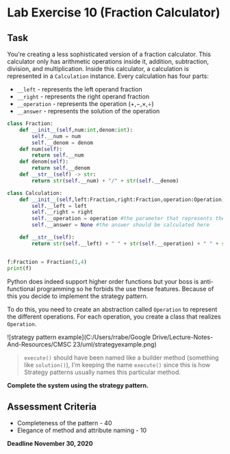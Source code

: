 # Lab Exercise 10 (Fraction Calculator)

## Task

You're creating a less sophisticated version of a fraction calculator. This calculator only has arithmetic operations inside it, addition, subtraction, division, and multiplication. Inside this calculator, a calculation is represented in a `Calculation` instance. Every calculation has four parts:

- `__left` - represents the left operand fraction
- `__right` - represents the right operand fraction
- `__operation` - represents the operation ($+$,$-$,$\times$,$\div$)
- `__answer` - represents the solution of the operation

```python
class Fraction:
    def __init__(self,num:int,denom:int):
        self.__num = num
        self.__denom = denom
    def num(self):
        return self.__num
    def denom(self):
        return self.__denom
    def __str__(self) -> str:
        return str(self.__num) + "/" + str(self.__denom)

class Calculation:
    def __init__(self,left:Fraction,right:Fraction,operation:Operation): #will cause an error when ran since Operation does not exist yet
        self.__left = left
        self.__right = right
        self.__operation = operation #the parameter that represents the operation
        self.__answer = None #the answer should be calculated here

    def __str__(self):
        return str(self.__left) + " " + str(self.__operation) + " " + str(self.__right) + " = " + str(self.__answer)


f:Fraction = Fraction(1,4)
print(f)
```

Python does indeed support higher order functions but your boss is anti-functional programming so he forbids the use these features. Because of this you decide to implement the strategy pattern.

To do this, you need to create an abstraction called `Operation` to represent the different operations. For each operation, you create a class that realizes `Operation`. 

![strategy pattern example](C:/Users/rrabe/Google Drive/Lecture-Notes-And-Resources/CMSC 23/uml/strategyexample.png)

> `execute()` should have been named like a builder method (something like `solution()`), I'm keeping the name `execute()` since this is how Strategy patterns usually names this particular method.

**Complete the system using the strategy pattern.**

## Assessment Criteria

- Completeness of the pattern - 40
- Elegance of method and attribute naming - 10

**Deadline November 30, 2020**